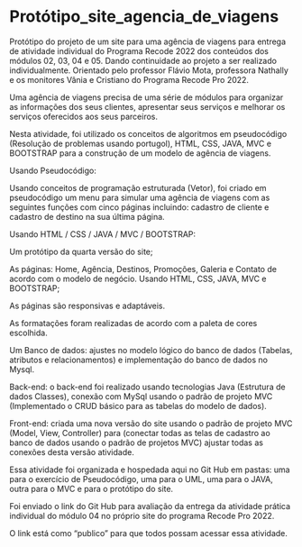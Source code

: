 # Protótipo_site_agencia_de_viagens
Protótipo do projeto de um site para uma agência de viagens para entrega de atividade individual do Programa Recode 2022 dos conteúdos dos módulos 02, 03, 04 e 05. Dando continuidade ao projeto a ser realizado individualmente.
Orientado pelo professor Flávio Mota, professora Nathally e os monitores Vânia e Cristiano do Programa Recode Pro 2022.

Uma agência de viagens precisa de uma série de módulos para organizar as informações dos seus clientes, apresentar seus serviços e melhorar os serviços oferecidos aos seus parceiros.

Nesta atividade, foi utilizado os conceitos de algoritmos em pseudocódigo (Resolução de problemas usando portugol), HTML, CSS, JAVA, MVC e BOOTSTRAP para a construção de um modelo de agência de viagens.

Usando Pseudocódigo:

Usando conceitos de programação estruturada (Vetor), foi criado em pseudocódigo um menu para simular uma agência de viagens com as seguintes funções com cinco páginas incluindo: cadastro de cliente e cadastro de destino na sua última página.

Usando HTML / CSS / JAVA / MVC / BOOTSTRAP:

Um protótipo da quarta versão do site;

As páginas: Home, Agência, Destinos, Promoções, Galeria e Contato de acordo com o modelo de negócio. Usando HTML, CSS, JAVA, MVC e BOOTSTRAP;

As páginas são responsivas e adaptáveis.

As formatações foram realizadas de acordo com a paleta de cores escolhida.

Um Banco de dados: ajustes no modelo lógico do banco de dados (Tabelas, atributos e relacionamentos) e implementação do banco de dados no Mysql.

Back-end: o back-end foi realizado usando tecnologias Java (Estrutura de dados Classes), conexão com MySql usando o padrão de projeto MVC (Implementado o CRUD básico para as tabelas do modelo de dados).

Front-end: criada uma nova versão do site usando o padrão de projeto MVC (Model, View, Controller) para (conectar todas as telas de cadastro ao banco de dados usando o padrão de projetos MVC) ajustar todas as conexões desta versão atividade. 
 
Essa atividade foi organizada e hospedada aqui no Git Hub em pastas: uma para o exercício de Pseudocódigo, uma para o UML, uma para o JAVA, outra para o MVC e para o protótipo do site.

Foi enviado o link do Git Hub para avaliação da entrega da atividade prática individual do módulo 04 no próprio site do programa Recode Pro 2022.

O link está como “publico” para que todos possam acessar essa atividade.